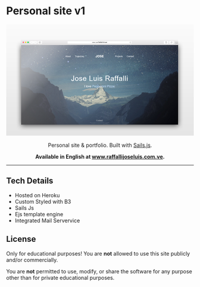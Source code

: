 # Personal site v1

<p align="center">
  <a href="https://www.raffallijoseluis.co.ve">
    <img
      src="assets/images/Photos/RaffalliJoseluis.png"
      height="300"
      alt="Jose Luis Raffalli"
      title="Jose Luis"
    />
  </a>
</p>


<p align="center">
  Personal site & portfolio. Built with <a href="https://www.https://sailsjs.com/">Sails.js</a>.
</p>

<p align="center">
  <strong>
    Available in English at <a href="https://www.raffallijoseluis.com.ve">www.raffallijoseluis.com.ve</a>.
  </strong>
</p>

---

## Tech Details

- Hosted on Heroku
- Custom Styled with B3
- Sails Js 
- Ejs template engine
- Integrated Mail Servervice

## License

Only for educational purposes! You are **not** allowed to use this site publicly and/or commercially.

You are **not** permitted to use, modify, or share the software for any purpose other than for private educational purposes.

